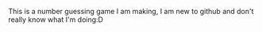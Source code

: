 This is a number guessing game I am making, I am new to github and don't really know what I'm doing:D
